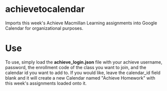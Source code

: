# achievetocalendar
 Imports this week's Achieve Macmillan Learning assignments into Google Calendar for organizational purposes.

 # Use
 To use, simply load the **achieve_login.json** file with your achieve username, password, the enrollment code of the class you want to join, and the calendar id you want to add to.
 If you would like, leave the calendar_id field blank and it will create a new Calendar named "Achieve Homework" with this week's assignments loaded onto it.
